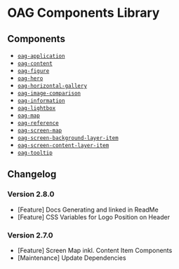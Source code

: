 # OAG Components Library

## Components

- [`oag-application`](./docs/components/oag-application/readme.md)
- [`oag-content`](./docs/components/oag-content/readme.md)
- [`oag-figure`](./docs/components/oag-figure/readme.md)
- [`oag-hero`](./docs/components/oag-hero/readme.md)
- [`oag-horizontal-gallery`](./docs/components/oag-horizontal-gallery/readme.md)
- [`oag-image-comparison`](./docs/components/oag-image-comparison/readme.md)
- [`oag-information`](./docs/components/oag-information/readme.md)
- [`oag-lightbox`](./docs/components/oag-lightbox/readme.md)
- [`oag-map`](./docs/components/oag-map/readme.md)
- [`oag-reference`](./docs/components/oag-reference/readme.md)
- [`oag-screen-map`](./docs/components/oag-screen-map/readme.md)
- [`oag-screen-background-layer-item`](./docs/components/oag-screen-background-layer-item/readme.md)
- [`oag-screen-content-layer-item`](./docs/components/oag-screen-content-layer-item/readme.md)
- [`oag-tooltip`](./docs/components/oag-tooltip/readme.md)

## Changelog

### Version 2.8.0

- [Feature] Docs Generating and linked in ReadMe
- [Feature] CSS Variables for Logo Position on Header

### Version 2.7.0

- [Feature] Screen Map inkl. Content Item Components
- [Maintenance] Update Dependencies
